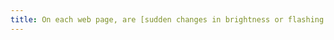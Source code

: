 ```yaml
---
title: On each web page, are [sudden changes in brightness or flashing effects](#changement-brusque-de-luminosite-ou-effet-de-flash) used correctly?
---
```

